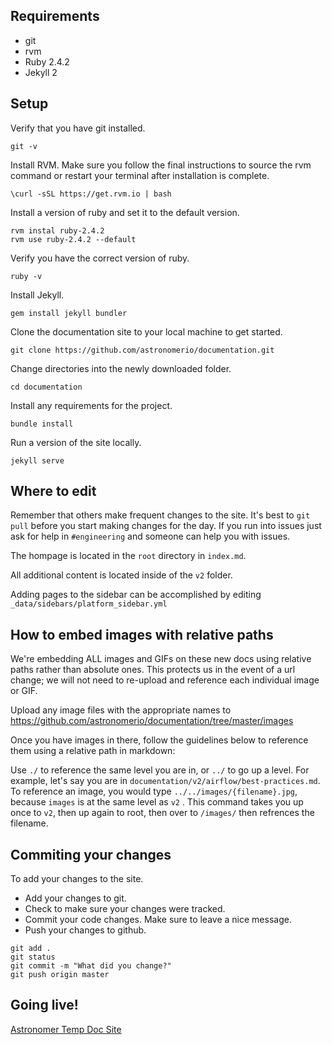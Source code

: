 ## Requirements

* git
* rvm
* Ruby 2.4.2
* Jekyll 2

## Setup

Verify that you have git installed.

`git -v`

Install RVM. Make sure you follow the final instructions to source the rvm command or restart your terminal after installation is complete.

`\curl -sSL https://get.rvm.io | bash`

Install a version of ruby and set it to the default version.

```
rvm instal ruby-2.4.2
rvm use ruby-2.4.2 --default
```

Verify you have the correct version of ruby.

`ruby -v`

Install Jekyll.

`gem install jekyll bundler`

Clone the documentation site to your local machine to get started. 

`git clone https://github.com/astronomerio/documentation.git`

Change directories into the newly downloaded folder. 

`cd documentation`

Install any requirements for the project.

`bundle install`

Run a version of the site locally.

`jekyll serve`

## Where to edit

Remember that others make frequent changes to the site. It's best to `git pull` before you start making changes for the day. If you run into issues just ask for help in `#engineering` and someone can help you with issues.

The hompage is located in the `root` directory in `index.md`.

All additional content is located inside of the `v2` folder. 

Adding pages to the sidebar can be accomplished by editing `_data/sidebars/platform_sidebar.yml`

## How to embed images with relative paths

We're embedding ALL images and GIFs on these new docs using relative paths rather than absolute ones. This protects us in the event of a url change; we will not need to re-upload and reference each individual image or GIF.

Upload any image files with the appropriate names to https://github.com/astronomerio/documentation/tree/master/images

Once you have images in there, follow the guidelines below to reference them using a relative path in markdown:

Use `./` to reference the same level you are in, or `../` to go up a level. For example, let's say you are in `documentation/v2/airflow/best-practices.md`. To reference an image, you would type `../../images/{filename}.jpg`, because `images` is at the same level as `v2` . This command takes you up once to `v2`, then up again to root, then over to `/images/` then refrences the filename.



## Commiting your changes

To add your changes to the site. 
* Add your changes to git. 
* Check to make sure your changes were tracked. 
* Commit your code changes. Make sure to leave a nice message.
* Push your changes to github. 

```
git add .
git status
git commit -m "What did you change?"
git push origin master
```


## Going live!

[Astronomer Temp Doc Site](https://astronomerio.github.io/documentation/) 